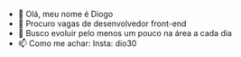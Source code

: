- 👋 Olá, meu nome é Diogo
- 👀 Procuro vagas de desenvolvedor front-end 
- 🌱 Busco evoluir pelo menos um pouco na área a cada dia
- 📫 Como me achar: 
Insta: dio30

<!---
Diogoworkss/Diogoworkss is a ✨ special ✨ repository because its `README.md` (this file) appears on your GitHub profile.
You can click the Preview link to take a look at your changes.
--->
